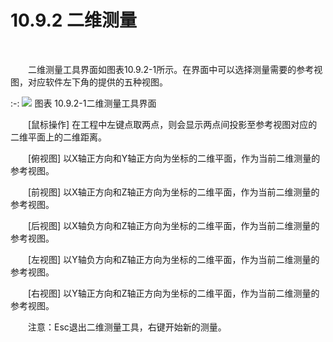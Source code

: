  # 10.9.2 二维测量
<br/>

&emsp;&emsp;二维测量工具界面如图表10.9.2\-1所示。在界面中可以选择测量需要的参考视图，对应软件左下角的提供的五种视图。


:-: ![](images/565.png)
图表 10.9.2\-1二维测量工具界面

&emsp;&emsp;\[鼠标操作\] 在工程中左键点取两点，则会显示两点间投影至参考视图对应的二维平面上的二维距离。

&emsp;&emsp;\[俯视图\] 以X轴正方向和Y轴正方向为坐标的二维平面，作为当前二维测量的参考视图。

&emsp;&emsp;\[前视图\] 以X轴正方向和Z轴正方向为坐标的二维平面，作为当前二维测量的参考视图。

&emsp;&emsp;\[后视图\] 以X轴负方向和Z轴正方向为坐标的二维平面，作为当前二维测量的参考视图。

&emsp;&emsp;\[左视图\] 以Y轴负方向和Z轴正方向为坐标的二维平面，作为当前二维测量的参考视图。

&emsp;&emsp;\[右视图\] 以Y轴正方向和Z轴正方向为坐标的二维平面，作为当前二维测量的参考视图。

&emsp;&emsp;注意：Esc退出二维测量工具，右键开始新的测量。